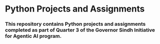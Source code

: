 # Python Projects and Assignments  

### This repository contains Python projects and assignments completed as part of Quarter 3 of the Governor Sindh Initiative for Agentic AI program.
